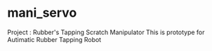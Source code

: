 mani_servo
==========

Project : Rubber's Tapping Scratch Manipulator
This is prototype for Autimatic Rubber Tapping Robot
